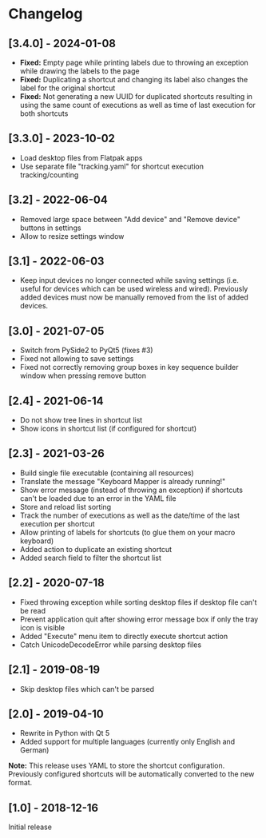 # Changelog

## [3.4.0] - 2024-01-08

* **Fixed:** Empty page while printing labels due to throwing an exception while drawing the labels to the page
* **Fixed:** Duplicating a shortcut and changing its label also changes the label for the original shortcut
* **Fixed:** Not generating a new UUID for duplicated shortcuts resulting in using the same count of executions as well as time of last execution for both shortcuts

## [3.3.0] - 2023-10-02

* Load desktop files from Flatpak apps
* Use separate file "tracking.yaml" for shortcut execution tracking/counting

## [3.2] - 2022-06-04

* Removed large space between "Add device" and "Remove device" buttons in settings
* Allow to resize settings window

## [3.1] - 2022-06-03

* Keep input devices no longer connected while saving settings (i.e. useful for devices which can be used wireless and wired). Previously added devices must now be manually removed from the list of added devices.

## [3.0] - 2021-07-05

* Switch from PySide2 to PyQt5 (fixes #3)
* Fixed not allowing to save settings
* Fixed not correctly removing group boxes in key sequence builder window when pressing remove button

## [2.4] - 2021-06-14

* Do not show tree lines in shortcut list
* Show icons in shortcut list (if configured for shortcut)

## [2.3] - 2021-03-26

* Build single file executable (containing all resources)
* Translate the message "Keyboard Mapper is already running!"
* Show error message (instead of throwing an exception) if shortcuts can't be loaded due to an error in the YAML file
* Store and reload list sorting
* Track the number of executions as well as the date/time of the last execution per shortcut
* Allow printing of labels for shortcuts (to glue them on your macro keyboard)
* Added action to duplicate an existing shortcut
* Added search field to filter the shortcut list

## [2.2] - 2020-07-18

* Fixed throwing exception while sorting desktop files if desktop file can't be read
* Prevent application quit after showing error message box if only the tray icon is visible
* Added "Execute" menu item to directly execute shortcut action
* Catch UnicodeDecodeError while parsing desktop files

## [2.1] - 2019-08-19

* Skip desktop files which can't be parsed

## [2.0] - 2019-04-10

* Rewrite in Python with Qt 5
* Added support for multiple languages (currently only English and German)

**Note:** This release uses YAML to store the shortcut configuration. Previously configured shortcuts will be automatically converted to the new format.

## [1.0] - 2018-12-16

Initial release